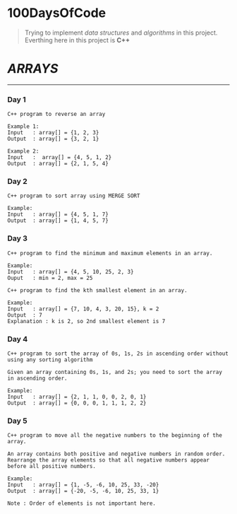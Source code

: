 # 100DaysOfCode
> Trying to implement *data structures* and *algorithms* in this project. Everthing here in this project is **C++**

# ***ARRAYS***
---
### Day 1
```
C++ program to reverse an array

Example 1:
Input   : array[] = {1, 2, 3}
Output  : array[] = {3, 2, 1}

Example 2:
Input   :  array[] = {4, 5, 1, 2}
Output  : array[] = {2, 1, 5, 4}
```

### Day 2
```
C++ program to sort array using MERGE SORT

Example:
Input   : array[] = {4, 5, 1, 7}
Output  : array[] = {1, 4, 5, 7}
```
### Day 3
```
C++ program to find the minimum and maximum elements in an array.

Example:
Input   : array[] = {4, 5, 10, 25, 2, 3}
Ouput   : min = 2, max = 25
```
```
C++ program to find the kth smallest element in an array.

Example:
Input   : array[] = {7, 10, 4, 3, 20, 15}, k = 2
Output  : 7
Explanation : k is 2, so 2nd smallest element is 7
```
### Day 4
```
C++ program to sort the array of 0s, 1s, 2s in ascending order without using any sorting algorithm

Given an array containing 0s, 1s, and 2s; you need to sort the array in ascending order.

Example:
Input   : array[] = {2, 1, 1, 0, 0, 2, 0, 1}
Output  : array[] = {0, 0, 0, 1, 1, 1, 2, 2}
```
### Day 5
```
C++ program to move all the negative numbers to the beginning of the array.

An array contains both positive and negative numbers in random order.
Rearrange the array elements so that all negative numbers appear before all positive numbers.

Example:
Input   : array[] = {1, -5, -6, 10, 25, 33, -20}
Output  : array[] = {-20, -5, -6, 10, 25, 33, 1}

Note : Order of elements is not important here. 
```